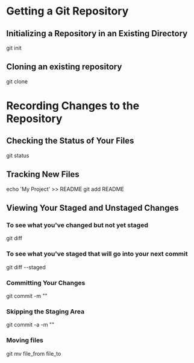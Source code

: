 # Getting a Git Repository

## Initializing a Repository in an Existing Directory
git init

## Cloning an existing repository
git clone <url>

# Recording Changes to the Repository

## Checking the Status of Your Files
git status

## Tracking New Files
echo 'My Project' >> README
git add README

## Viewing Your Staged and Unstaged Changes

### To see what you've changed but not yet staged
git diff

### To see what you've staged that will go into your next commit
git diff --staged

### Committing Your Changes
git commit -m "<message>"

### Skipping the Staging Area
git commit -a -m "<message>"

### Moving files
git mv file_from file_to
